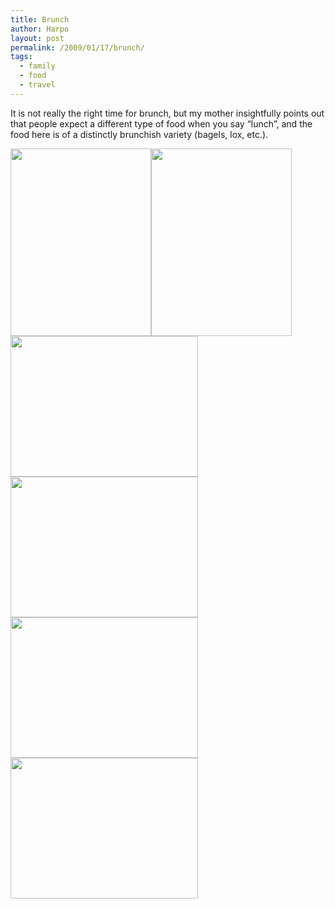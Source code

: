 ```yaml
---
title: Brunch
author: Harpo
layout: post
permalink: /2009/01/17/brunch/
tags:
  - family
  - food
  - travel
---
```

It is not really the right time for brunch, but my mother insightfully points out that people expect a different type of food when you say &#8220;lunch&#8221;, and the food here is of a distinctly brunchish variety (bagels, lox, etc.).

[<img src="http://harpojaeger.github.io/assets/media/wp-content/uploads/2009/01/p-640-480-215eaf07-c2b1-4437-807d-9895ab9f9016.jpeg" alt="" width="225" height="300" class="alignnone size-full wp-image-364" />][1][<img src="http://harpojaeger.github.io/assets/media/wp-content/uploads/2009/01/p-640-480-e73d91ff-c043-42db-993d-59852269b915.jpeg" alt="" width="225" height="300" class="alignnone size-full wp-image-364" />][2][<img src="http://harpojaeger.github.io/assets/media/wp-content/uploads/2009/01/l-640-480-878d3b54-4cc6-424b-997d-45332749c331.jpeg" alt="" width="300" height="225" class="alignnone size-full wp-image-364" />][3][<img src="http://harpojaeger.github.io/assets/media/wp-content/uploads/2009/01/l-640-480-e468065d-3b77-4593-9845-fe84bfc38962.jpeg" alt="" width="300" height="225" class="alignnone size-full wp-image-364" />][4][<img src="http://harpojaeger.github.io/assets/media/wp-content/uploads/2009/01/l-640-480-03035d93-7e7a-4191-aa49-f8a51cfa3f7d.jpeg" alt="" width="300" height="225" class="alignnone size-full wp-image-364" />][5][<img src="http://harpojaeger.github.io/assets/media/wp-content/uploads/2009/01/l-640-480-6f629a11-93e5-4711-983f-3d69f0662f53.jpeg" alt="" width="300" height="225" class="alignnone size-full wp-image-364" />][6]

 [1]: http://harpojaeger.github.io/assets/media/wp-content/uploads/2009/01/p-640-480-215eaf07-c2b1-4437-807d-9895ab9f9016.jpeg
 [2]: http://harpojaeger.github.io/assets/media/wp-content/uploads/2009/01/p-640-480-e73d91ff-c043-42db-993d-59852269b915.jpeg
 [3]: http://harpojaeger.github.io/assets/media/wp-content/uploads/2009/01/l-640-480-878d3b54-4cc6-424b-997d-45332749c331.jpeg
 [4]: http://harpojaeger.github.io/assets/media/wp-content/uploads/2009/01/l-640-480-e468065d-3b77-4593-9845-fe84bfc38962.jpeg
 [5]: http://harpojaeger.github.io/assets/media/wp-content/uploads/2009/01/l-640-480-03035d93-7e7a-4191-aa49-f8a51cfa3f7d.jpeg
 [6]: http://harpojaeger.github.io/assets/media/wp-content/uploads/2009/01/l-640-480-6f629a11-93e5-4711-983f-3d69f0662f53.jpeg